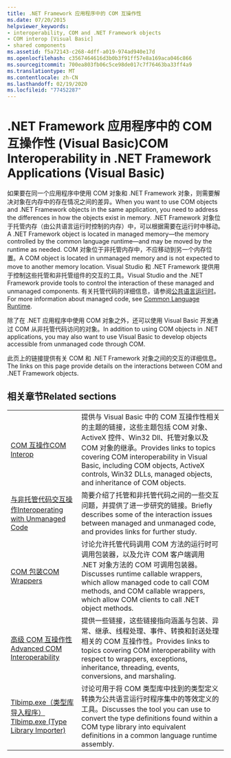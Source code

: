 ```yaml
---
title: .NET Framework 应用程序中的 COM 互操作性
ms.date: 07/20/2015
helpviewer_keywords:
- interoperability, COM and .NET Framework objects
- COM interop [Visual Basic]
- shared components
ms.assetid: f5a72143-c268-4dff-a019-974ad940e17d
ms.openlocfilehash: c3567464616d3b0b3f91ff57e8a169aca046c866
ms.sourcegitcommit: 700ea803fb06c5ce98de017c7f76463ba33ff4a9
ms.translationtype: MT
ms.contentlocale: zh-CN
ms.lasthandoff: 02/19/2020
ms.locfileid: "77452287"
---
```

# <a name="com-interoperability-in-net-framework-applications-visual-basic"></a><span data-ttu-id="6ac44-102">.NET Framework 应用程序中的 COM 互操作性 (Visual Basic)</span><span class="sxs-lookup"><span data-stu-id="6ac44-102">COM Interoperability in .NET Framework Applications (Visual Basic)</span></span>

<span data-ttu-id="6ac44-103">如果要在同一个应用程序中使用 COM 对象和 .NET Framework 对象，则需要解决对象在内存中的存在情况之间的差异。</span><span class="sxs-lookup"><span data-stu-id="6ac44-103">When you want to use COM objects and .NET Framework objects in the same application, you need to address the differences in how the objects exist in memory.</span></span> <span data-ttu-id="6ac44-104">.NET Framework 对象位于托管内存（由公共语言运行时控制的内存）中，可以根据需要在运行时中移动。</span><span class="sxs-lookup"><span data-stu-id="6ac44-104">A .NET Framework object is located in managed memory—the memory controlled by the common language runtime—and may be moved by the runtime as needed.</span></span> <span data-ttu-id="6ac44-105">COM 对象位于非托管内存中，不应移动到另一个内存位置。</span><span class="sxs-lookup"><span data-stu-id="6ac44-105">A COM object is located in unmanaged memory and is not expected to move to another memory location.</span></span> <span data-ttu-id="6ac44-106">Visual Studio 和 .NET Framework 提供用于控制这些托管和非托管组件的交互的工具。</span><span class="sxs-lookup"><span data-stu-id="6ac44-106">Visual Studio and the .NET Framework provide tools to control the interaction of these managed and unmanaged components.</span></span> <span data-ttu-id="6ac44-107">有关托管代码的详细信息，请参阅[公共语言运行时](../../../standard/clr.md)。</span><span class="sxs-lookup"><span data-stu-id="6ac44-107">For more information about managed code, see [Common Language Runtime](../../../standard/clr.md).</span></span>

<span data-ttu-id="6ac44-108">除了在 .NET 应用程序中使用 COM 对象之外，还可以使用 Visual Basic 开发通过 COM 从非托管代码访问的对象。</span><span class="sxs-lookup"><span data-stu-id="6ac44-108">In addition to using COM objects in .NET applications, you may also want to use Visual Basic to develop objects accessible from unmanaged code through COM.</span></span>

<span data-ttu-id="6ac44-109">此页上的链接提供有关 COM 和 .NET Framework 对象之间的交互的详细信息。</span><span class="sxs-lookup"><span data-stu-id="6ac44-109">The links on this page provide details on the interactions between COM and .NET Framework objects.</span></span>

## <a name="related-sections"></a><span data-ttu-id="6ac44-110">相关章节</span><span class="sxs-lookup"><span data-stu-id="6ac44-110">Related sections</span></span>

| | |
|---------|---------|
| [<span data-ttu-id="6ac44-111">COM 互操作</span><span class="sxs-lookup"><span data-stu-id="6ac44-111">COM Interop</span></span>](../../../visual-basic/programming-guide/com-interop/index.md) | <span data-ttu-id="6ac44-112">提供与 Visual Basic 中的 COM 互操作性相关的主题的链接，这些主题包括 COM 对象、ActiveX 控件、Win32 Dll、托管对象以及 COM 对象的继承。</span><span class="sxs-lookup"><span data-stu-id="6ac44-112">Provides links to topics covering COM interoperability in Visual Basic, including COM objects, ActiveX controls, Win32 DLLs, managed objects, and inheritance of COM objects.</span></span> |
| [<span data-ttu-id="6ac44-113">与非托管代码交互操作</span><span class="sxs-lookup"><span data-stu-id="6ac44-113">Interoperating with Unmanaged Code</span></span>](../../../framework/interop/index.md) | <span data-ttu-id="6ac44-114">简要介绍了托管和非托管代码之间的一些交互问题，并提供了进一步研究的链接。</span><span class="sxs-lookup"><span data-stu-id="6ac44-114">Briefly describes some of the interaction issues between managed and unmanaged code, and provides links for further study.</span></span> |
| [<span data-ttu-id="6ac44-115">COM 包装</span><span class="sxs-lookup"><span data-stu-id="6ac44-115">COM Wrappers</span></span>](../../../standard/native-interop/com-wrappers.md) | <span data-ttu-id="6ac44-116">讨论允许托管代码调用 COM 方法的运行时可调用包装器，以及允许 COM 客户端调用 .NET 对象方法的 COM 可调用包装器。</span><span class="sxs-lookup"><span data-stu-id="6ac44-116">Discusses runtime callable wrappers, which allow managed code to call COM methods, and COM callable wrappers, which allow COM clients to call .NET object methods.</span></span> |
| [<span data-ttu-id="6ac44-117">高级 COM 互操作性</span><span class="sxs-lookup"><span data-stu-id="6ac44-117">Advanced COM Interoperability</span></span>](../../../framework/interop/index.md) | <span data-ttu-id="6ac44-118">提供一些链接，这些链接指向涵盖与包装、异常、继承、线程处理、事件、转换和封送处理相关的 COM 互操作性。</span><span class="sxs-lookup"><span data-stu-id="6ac44-118">Provides links to topics covering COM interoperability with respect to wrappers, exceptions, inheritance, threading, events, conversions, and marshaling.</span></span> |
| [<span data-ttu-id="6ac44-119">Tlbimp.exe（类型库导入程序）</span><span class="sxs-lookup"><span data-stu-id="6ac44-119">Tlbimp.exe (Type Library Importer)</span></span>](../../../framework/tools/tlbimp-exe-type-library-importer.md) | <span data-ttu-id="6ac44-120">讨论可用于将 COM 类型库中找到的类型定义转换为公共语言运行时程序集中的等效定义的工具。</span><span class="sxs-lookup"><span data-stu-id="6ac44-120">Discusses the tool you can use to convert the type definitions found within a COM type library into equivalent definitions in a common language runtime assembly.</span></span> |
